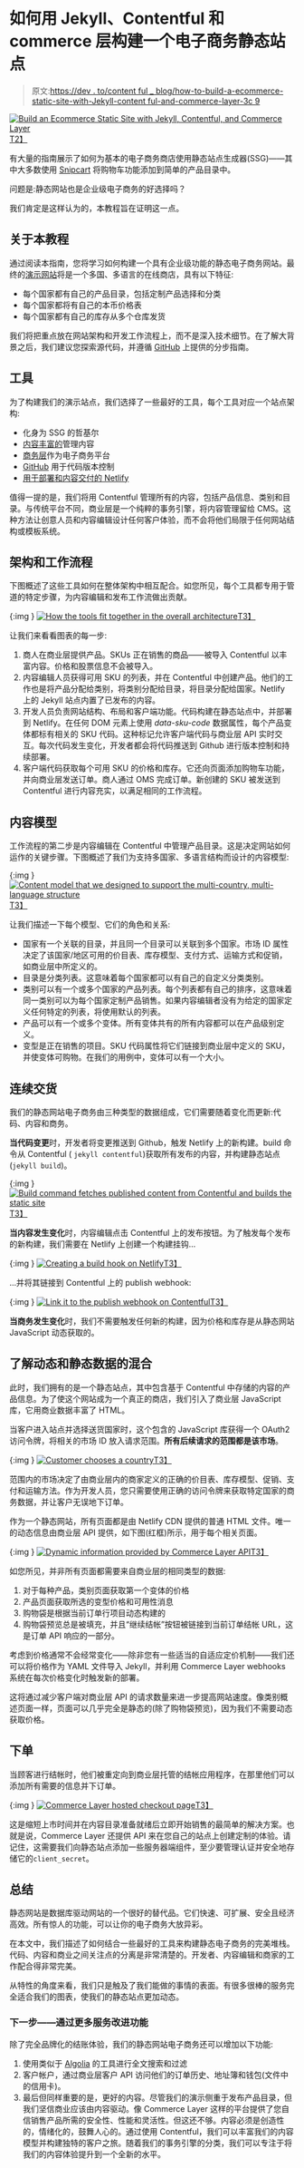 # 如何用 Jekyll、Contentful 和 commerce 层构建一个电子商务静态站点

> 原文:[https://dev . to/content ful _ blog/how-to-build-a-ecommerce-static-site-with-Jekyll-content ful-and-commerce-layer-3c 9](https://dev.to/contentful_blog/how-to-build-an-ecommerce-static-site-with-jekyll-contentful-and-commerce-layer-3c9)

[![Build an Ecommerce Static Site with Jekyll, Contentful, and Commerce Layer](../Images/bb175d595ff0de903478cc50bee78ce2.png)T2】](https://res.cloudinary.com/practicaldev/image/fetch/s--rW3_ZSXb--/c_limit%2Cf_auto%2Cfl_progressive%2Cq_auto%2Cw_880/https://images.ctfassets.net/fo9twyrwpveg/2djFApVtJu0Ew04oeui0io/d33c6f485351320ba208ad1488caed70/20181106_Commerce_layer-01.png)

有大量的指南展示了如何为基本的电子商务商店使用静态站点生成器(SSG)——其中大多数使用 [Snipcart](https://www.contentful.com/blog/2016/02/10/snipcart-middleman-contentful/?utm_campaign=static-site-jekyll-contentful-commerce-layer&utm_medium=referral&utm_source=devto&utm_content=static-site-jekyll-contentful-commerce-layer&utm_term=) 将购物车功能添加到简单的产品目录中。

问题是:静态网站也是企业级电子商务的好选择吗？

我们肯定是这样认为的，本教程旨在证明这一点。

## [](#about-this-tutorial)关于本教程

通过阅读本指南，您将学习如何构建一个具有企业级功能的静态电子商务网站。最终的[演示网站](https://contentful-commerce.netlify.com/)将是一个多国、多语言的在线商店，具有以下特征:

*   每个国家都有自己的产品目录，包括定制产品选择和分类
*   每个国家都将有自己的本币价格表
*   每个国家都有自己的库存从多个仓库发货

我们将把重点放在网站架构和开发工作流程上，而不是深入技术细节。在了解大背景之后，我们建议您探索源代码，并遵循 [GitHub](https://github.com/commercelayer/contentful-commerce) 上提供的分步指南。

## [](#tools)工具

为了构建我们的演示站点，我们选择了一些最好的工具，每个工具对应一个站点架构:

*   化身为 SSG 的哲基尔
*   [内容丰富的](https://www.contentful.com/?utm_campaign=static-site-jekyll-contentful-commerce-layer&utm_medium=referral&utm_source=devto&utm_content=static-site-jekyll-contentful-commerce-layer&utm_term=)管理内容
*   [商务层](https://commercelayer.io/)作为电子商务平台
*   [GitHub](https://github.com/) 用于代码版本控制
*   [用于部署和内容交付的 Netlify](https://www.netlify.com/)

值得一提的是，我们将用 Contentful 管理所有的内容，包括产品信息、类别和目录。与传统平台不同，商业层是一个纯粹的事务引擎，将内容管理留给 CMS。这种方法让创意人员和内容编辑设计任何客户体验，而不会将他们局限于任何网站结构或模板系统。

## [](#architecture-and-workflow)架构和工作流程

下图概述了这些工具如何在整体架构中相互配合。如您所见，每个工具都专用于管道的特定步骤，为内容编辑和发布工作流做出贡献。

{:img }
[![How the tools fit together in the overall architecture](../Images/50b43164b9ab08ecf2067b25f6358a40.png)T3】](//images.ctfassets.net/fo9twyrwpveg/7wyKYa2crCCCUemOY6sMgY/c0f1164469d6846c880ae45e99af32a6/image_0.png)

让我们来看看图表的每一步:

1.  商人在商业层提供产品。SKUs 正在销售的商品——被导入 Contentful 以丰富内容。价格和股票信息不会被导入。
2.  内容编辑人员获得可用 SKU 的列表，并在 Contentful 中创建产品。他们的工作也是将产品分配给类别，将类别分配给目录，将目录分配给国家。Netlify 上的 Jekyll 站点内置了已发布的内容。
3.  开发人员负责网站结构、布局和客户端功能。代码构建在静态站点中，并部署到 Netlify。在任何 DOM 元素上使用 *data-sku-code* 数据属性，每个产品变体都标有相关的 SKU 代码。这种标记允许客户端代码与商业层 API 实时交互。每次代码发生变化，开发者都会将代码推送到 Github 进行版本控制和持续部署。
4.  客户端代码获取每个可用 SKU 的价格和库存。它还向页面添加购物车功能，并向商业层发送订单。商人通过 OMS 完成订单。新创建的 SKU 被发送到 Contentful 进行内容充实，以满足相同的工作流程。

## [](#content-model)内容模型

工作流程的第二步是内容编辑在 Contentful 中管理产品目录。这是决定网站如何运作的关键步骤。下图概述了我们为支持多国家、多语言结构而设计的内容模型:

{:img }
[![Content model that we designed to support the multi-country, multi-language structure](../Images/e3f35ac03f3a30acdfe08bd52f728a7f.png)T3】](//images.ctfassets.net/fo9twyrwpveg/1kmova7aFEcY0ciqccKi2Y/83875f4d6b9f0c779203ec106d830c12/image_1.png)

让我们描述一下每个模型、它们的角色和关系:

*   国家有一个关联的目录，并且同一个目录可以关联到多个国家。市场 ID 属性决定了该国家/地区可用的价目表、库存模型、支付方式、运输方式和促销，如商业层中所定义的。
*   目录是分类列表。这意味着每个国家都可以有自己的自定义分类类别。
*   类别可以有一个或多个国家的产品列表。每个列表都有自己的排序，这意味着同一类别可以为每个国家定制产品销售。如果内容编辑者没有为给定的国家定义任何特定的列表，将使用默认的列表。
*   产品可以有一个或多个变体。所有变体共有的所有内容都可以在产品级别定义。
*   变型是正在销售的项目。SKU 代码属性将它们链接到商业层中定义的 SKU，并使变体可购物。在我们的用例中，变体可以有一个大小。

## [](#continuous-delivery)连续交货

我们的静态网站电子商务由三种类型的数据组成，它们需要随着变化而更新:代码、内容和商务。

**当代码变更**时，开发者将变更推送到 Github，触发 Netlify 上的新构建。build 命令从 Contentful ( `jekyll contentful`)获取所有发布的内容，并构建静态站点(`jekyll build`)。

{:img }
[![Build command fetches published content from Contentful and builds the static site](../Images/7e0ab6cc378691adc3fb7bdbbc81186e.png)T3】](//images.ctfassets.net/fo9twyrwpveg/2CyRtcsFjekaMYYEMcsKkC/9e2c599dd9f1f63cd852834e1aa11402/image_2.png)

**当内容发生变化**时，内容编辑点击 Contentful 上的发布按钮。为了触发每个发布的新构建，我们需要在 Netlify 上创建一个构建挂钩...

{:img }
[![Creating a build hook on Netlify](../Images/21089f401445e57b6fb920a763dae676.png)T3】](//images.ctfassets.net/fo9twyrwpveg/6AiWsiI0ogUKGeIG8QQsEo/bde3563a6c0b2a21763eb1a34bbf4c54/image_3.png)

...并将其链接到 Contentful 上的 publish webhook:

{:img }
[![Link it to the publish webhook on Contentful](../Images/593d4a736670dcba10cb74d5f3b1ff6d.png)T3】](//images.ctfassets.net/fo9twyrwpveg/4Ro8Wdbbzy0kaKu6SW4Yoc/ad2d0db739cf47b4846b45b308948b75/image_4.png)

**当商务发生变化**时，我们不需要触发任何新的构建，因为价格和库存是从静态网站 JavaScript 动态获取的。

## [](#understanding-the-mix-of-dynamic-and-static-data)了解动态和静态数据的混合

此时，我们拥有的是一个静态站点，其中包含基于 Contentful 中存储的内容的产品信息。为了使这个网站成为一个真正的商店，我们引入了商业层 JavaScript 库，它用商业数据丰富了 HTML。

当客户进入站点并选择送货国家时，这个包含的 JavaScript 库获得一个 OAuth2 访问令牌，将相关的市场 ID 放入请求范围。**所有后续请求的范围都是该市场**。

{:img }
[![Customer chooses a country](../Images/32d240caecb46721a5a6adedd3ffddbc.png)T3】](//images.ctfassets.net/fo9twyrwpveg/2KzMdAHauAQkaKYay0mWiO/6ff50dfa12cd168ca67206c5e863bba8/image_5.png)

范围内的市场决定了由商业层内的商家定义的正确的价目表、库存模型、促销、支付和运输方法。作为开发人员，您只需要使用正确的访问令牌来获取特定国家的商务数据，并让客户无误地下订单。

作为一个静态网站，所有页面都是由 Netlify CDN 提供的普通 HTML 文件。唯一的动态信息由商业层 API 提供，如下图(红框)所示，用于每个相关页面。

{:img }
[![Dynamic information provided by Commerce Layer API](../Images/5b1039905ff30653674f89ee0fc7931f.png)T3】](//images.ctfassets.net/fo9twyrwpveg/4qgp7K3aiscmUUaKa8u4ae/ea8763b37c1ee7cbdadf62b09de5df30/image_6.png)

如您所见，并非所有页面都需要来自商业层的相同类型的数据:

1.  对于每种产品，类别页面获取第一个变体的价格
2.  产品页面获取所选的变型价格和可用性消息
3.  购物袋是根据当前订单行项目动态构建的
4.  购物袋预览总是被填充，并且“继续结帐”按钮被链接到当前订单结帐 URL，这是订单 API 响应的一部分。

考虑到价格通常不会经常变化——除非您有一些适当的自适应定价机制——我们还可以将价格作为 YAML 文件导入 Jekyll，并利用 Commerce Layer webhooks 系统在每次价格变化时触发新的部署。

这将通过减少客户端对商业层 API 的请求数量来进一步提高网站速度。像类别概述页面一样，页面可以几乎完全是静态的(除了购物袋预览)，因为我们不需要动态获取价格。

## [](#placing-orders)下单

当顾客进行结帐时，他们被重定向到商业层托管的结帐应用程序，在那里他们可以添加所有需要的信息并下订单。

{:img }
[![Commerce Layer hosted checkout page](../Images/fd98696ed22b678653e6b41f2f1bf161.png)T3】](//images.ctfassets.net/fo9twyrwpveg/47fnE4U4esAcu8qkcu6skq/94984bd99b855bd0adc68cc78fb8e3a1/image_7.png)

这是缩短上市时间并在内容目录准备就绪后立即开始销售的最简单的解决方案。也就是说，Commerce Layer 还提供 API 来在您自己的站点上创建定制的体验。请记住，这需要我们向静态站点添加一些服务器端组件，至少要管理认证并安全地存储它的`client_secret`。

## [](#sum-up)总结

静态网站是数据库驱动网站的一个很好的替代品。它们快速、可扩展、安全且经济高效。所有惊人的功能，可以让你的电子商务大放异彩。

在本文中，我们描述了如何结合一些最好的工具来构建静态电子商务的完美堆栈。代码、内容和商业之间关注点的分离是非常清楚的。开发者、内容编辑和商家的工作配合得非常完美。

从特性的角度来看，我们只是触及了我们能做的事情的表面。有很多很棒的服务完全适合我们的图表，使我们的静态站点更加动态。

### [](#next-steps-improving-functionality-with-more-services)下一步——通过更多服务改进功能

除了完全品牌化的结账体验，我们的静态网站电子商务还可以增加以下功能:

1.  使用类似于 [Algolia](https://www.algolia.com/) 的工具进行全文搜索和过滤
2.  客户帐户，通过商业层客户 API 访问他们的订单历史、地址簿和钱包(文件中的信用卡)。
3.  最后但同样重要的是，更好的内容。尽管我们的演示侧重于发布产品目录，但我们坚信商业应该由内容驱动。像 Commerce Layer 这样的平台提供了您自信销售产品所需的安全性、性能和灵活性。但这还不够。内容必须是创造性的，情绪化的，鼓舞人心的。通过使用 Contentful，我们可以丰富我们的内容模型并构建独特的客户之旅。随着我们的事务引擎的分类，我们可以专注于将我们的内容体验提升到一个全新的水平。